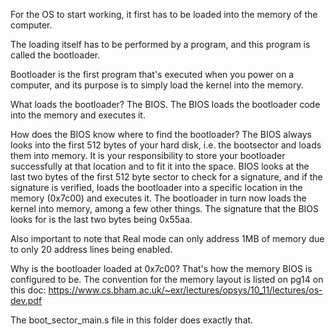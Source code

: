 For the OS to start working, it first has to be loaded into the memory of the computer.

 The loading itself has to be performed by a program, and this program is called the bootloader.

 Bootloader is the first program that's executed when you power on a computer, and its purpose
 is to simply load the kernel into the memory.

 What loads the bootloader? The BIOS. The BIOS loads the bootloader code into the memory and executes it.

 How does the BIOS know where to find the bootloader? The BIOS always looks into the first 512 bytes of your hard disk, i.e. the bootsector
 and loads them into memory. It is your responsibility to store your bootloader successfully at that
 location and to fit it into the space. BIOS looks at the last two bytes of the first 512 byte sector to check for a signature,
 and if the signature is verified, loads the bootloader into a specific location in the memory (0x7c00) and executes it. 
 The bootloader in turn now loads the kernel into memory, among a few other things. The signature that the BIOS looks for
 is the last two bytes being 0x55aa.

 Also important to note that Real mode can only address 1MB of memory due to only 20 address lines being enabled.

 Why is the bootloader loaded at 0x7c00? That's how the memory BIOS is configured to be. The convention for the memory layout is listed on pg14 on this doc:
 https://www.cs.bham.ac.uk/~exr/lectures/opsys/10_11/lectures/os-dev.pdf 

The boot_sector_main.s file in this folder does exactly that.
